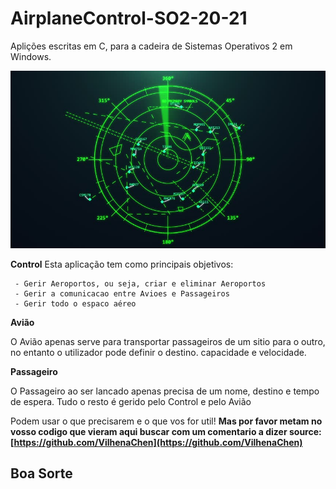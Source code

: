 # AirplaneControl-SO2-20-21
Aplições escritas em C, para a cadeira de Sistemas Operativos 2 em Windows.

![Logo](/img/img.jpg)

**Control**
Esta aplicação tem como principais objetivos:

	 - Gerir Aeroportos, ou seja, criar e eliminar Aeroportos
	 - Gerir a comunicacao entre Avioes e Passageiros
	 - Gerir todo o espaco aéreo
	 
**Avião**

O Avião apenas serve para transportar passageiros de um sitio para o outro, no entanto o utilizador pode definir o destino. capacidade e velocidade.

**Passageiro**

O Passageiro ao ser lancado apenas precisa de um nome, destino e tempo de espera. Tudo o resto é gerido pelo Control e pelo Avião

Podem usar o que precisarem e o que vos for util! **Mas por favor metam no vosso codigo que vieram aqui buscar com um comentario a dizer source:[https://github.com/VilhenaChen](https://github.com/VilhenaChen)**

## Boa Sorte
